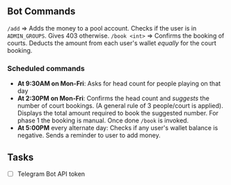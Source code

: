 ## Bot Commands

`/add` => Adds the money to a pool account. Checks if the user is in `ADMIN_GROUPS`. Gives 403 otherwise.
`/book <int>` => Confirms the booking of <n> courts. Deducts the amount from each user's wallet _equally_ for the court booking. 

### Scheduled commands

- **At 9:30AM on Mon-Fri**: Asks for head count for people playing on that day
- **At 2:30PM on Mon-Fri**: Confirms the head count and _suggests_ the number of court bookings.
(A general rule of 3 people/court is applied). Displays the total amount required to book the suggested number. For phase 1 the
booking is manual. Once done `/book` is invoked.
- **At 5:00PM** every alternate day: Checks if any user's wallet balance is negative. Sends a reminder to user to add money.

## Tasks

- [ ] Telegram Bot API token
